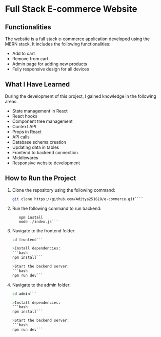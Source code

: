 # Full Stack E-commerce Website

## Functionalities

The website is a full stack e-commerce application developed using the MERN stack. It includes the following functionalities:

- Add to cart
- Remove from cart
- Admin page for adding new products
- Fully responsive design for all devices

## What I Have Learned

During the development of this project, I gained knowledge in the following areas:

- State management in React
- React hooks
- Component tree management
- Context API
- Props in React
- API calls
- Database schema creation
- Updating data in tables
- Frontend to backend connection
- Middlewares
- Responsive website development

## How to Run the Project

1. Clone the repository using the following command:
   ```bash
   git clone https://github.com/Aditya251610/e-commerce.git````

2. Run the following command to run backend:
   ```cd backend
      npm install
      node ./index.js```

3. Navigate to the frontend folder:
   ```bash
   cd frontend```
   
   >Install dependencies:
   ```bash
   npm install```

   >Start the backend server:
   ```bash
   npm run dev```

4. Navigate to the admin folder:
   ```bash
   cd admin```
   
   >Install dependencies:
   ```bash
   npm install```

   >Start the backend server:
   ```bash
   npm run dev```
